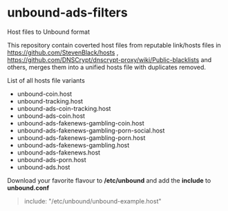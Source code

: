 # unbound-ads-filters
Host files to Unbound format

This repository contain coverted host files from reputable link/hosts files in https://github.com/StevenBlack/hosts , https://github.com/DNSCrypt/dnscrypt-proxy/wiki/Public-blacklists and others, merges them into a unified hosts file with duplicates removed.


List of all hosts file variants

 - unbound-coin.host
 - unbound-tracking.host
 - unbound-ads-coin-tracking.host	 
 - unbound-ads-coin.host	
 - unbound-ads-fakenews-gambling-coin.host
 - unbound-ads-fakenews-gambling-porn-social.host
 - unbound-ads-fakenews-gambling-porn.host
 - unbound-ads-fakenews-gambling.host 
 - unbound-ads-fakenews.host
 - unbound-ads-porn.host 
 - unbound-ads.host 
 
 Download your favorite flavour to **/etc/unbound** and add the **include** to **unbound.conf**
  > include: "/etc/unbound/unbound-example.host"

